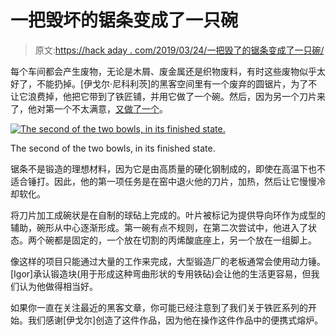 # 一把毁坏的锯条变成了一只碗

> 原文:[https://hack aday . com/2019/03/24/一把毁了的锯条变成了一只碗/](https://hackaday.com/2019/03/24/a-ruined-saw-blade-becomes-a-bowl/)

每个车间都会产生废物，无论是木屑、废金属还是织物废料，有时这些废物似乎太好了，不能扔掉。[伊戈尔·尼科利茨]的黑客空间里有一个废弃的圆锯片，为了不让它浪费掉，他把它带到了铁匠铺，并用它做了一个碗。然后，因为另一个刀片来了，他对第一个不太满意，[又做了一个](https://complexevo.org/A%20bowl%20forged%20from%20a%20saw%20blade,%20take%202.html)。

[![The second of the two bowls, in its finished state.](../Images/06565db7de9a316f5d5962bf7412d9d1.png)](https://hackaday.com/wp-content/uploads/2019/03/sawbowl_ii_1.jpg)

The second of the two bowls, in its finished state.

锯条不是锻造的理想材料，因为它是由高质量的硬化钢制成的，即使在高温下也不适合锤打。因此，他的第一项任务是在窑中退火他的刀片，加热，然后让它慢慢冷却软化。

将刀片加工成碗状是在自制的球砧上完成的。叶片被标记为提供导向环作为成型的辅助，碗形从中心逐渐形成。第一碗有点不规则，在第二次尝试中，他进入了状态。两个碗都是固定的，一个放在切割的丙烯酸底座上，另一个放在一组脚上。

像这样的项目只能通过大量的工作来完成，大型锻造厂的老板通常会使用动力锤。[Igor]承认锻造块(用于形成这种弯曲形状的专用铁砧)会让他的生活更容易，但我们认为他做得相当好。

如果你一直在关注最近的黑客文章，你可能已经注意到了我们关于铁匠系列的开始。我们感谢[伊戈尔]创造了这件作品，因为他在操作这件作品中的便携式熔炉。